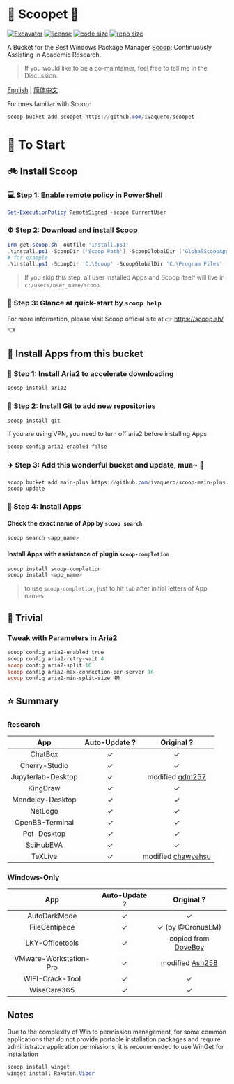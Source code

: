 # 🍨 Scoopet 🍨

[![Excavator](https://github.com/ivaquero/scoopet/actions/workflows/ci.yml/badge.svg)](https://github.com/ivaquero/scoopet/actions/workflows/ci.yml)
[![license](https://img.shields.io/github/license/ivaquero/scoopet)](https://github.com/ivaquero/scoopet/blob/master/LICENSE)
[![code size](https://img.shields.io/github/languages/code-size/ivaquero/scoopet.svg)](https://img.shields.io/github/languages/code-size/ivaquero/scoopet.svg)
[![repo size](https://img.shields.io/github/repo-size/ivaquero/scoopet.svg)](https://img.shields.io/github/repo-size/ivaquero/scoopet.svg)

A Bucket for the Best Windows Package Manager [Scoop](https://github.com/ScoopInstaller/Scoop): Continuously Assisting in Academic Research.

> If you would like to be a co-maintainer, feel free to tell me in the Discussion.

<p align="left">
<a href="README-EN.md">English</a> |
<a href="README.md">简体中文</a>
</p>

For ones familiar with Scoop:

```powershell
scoop bucket add scoopet https://github.com/ivaquero/scoopet
```

# 🏃 To Start

## 🚲 Install Scoop

### 💻 Step 1: Enable remote policy in PowerShell

```powershell
Set-ExecutionPolicy RemoteSigned -scope CurrentUser
```

### ⚙️ Step 2: Download and install Scoop

```powershell
irm get.scoop.sh -outfile 'install.ps1'
.\install.ps1 -ScoopDir ['Scoop_Path'] -ScoopGlobalDir ['GlobalScoopApps_Path'] -NoProxy
# for example
.\install.ps1 -ScoopDir 'C:\Scoop' -ScoopGlobalDir 'C:\Program Files' -NoProxy
```

> If you skip this step, all user installed Apps and Scoop itself will live in `c:/users/user_name/scoop`.

### 📖 Step 3: Glance at quick-start by `scoop help`

For more information, please visit Scoop official site at 👉 https://scoop.sh/ 👈

## 🚗 Install Apps from this bucket

### 🚋 Step 1: Install Aria2 to accelerate downloading

```powershell
scoop install aria2
```

### 🎫 Step 2: Install Git to add new repositories

```powershell
scoop install git
```

if you are using VPN, you need to turn off aria2 before installing Apps

```powershell
scoop config aria2-enabled false
```

### ✈️ Step 3: Add this wonderful bucket and update, mua~ 💋

```powershell
scoop bucket add main-plus https://github.com/ivaquero/scoop-main-plus
scoop update
```

### 🚀 Step 4: Install Apps

#### Check the exact name of App by `scoop search`

```powershell
scoop search <app_name>
```

#### Install Apps with assistance of plugin `scoop-completion`

```powershell
scoop install scoop-completion
scoop install <app_name>
```

> to use `scoop-completion`, just to hit `tab` after initial letters of App names

## 📝 Trivial

### Tweak with Parameters in Aria2

```powershell
scoop config aria2-enabled true
scoop config aria2-retry-wait 4
scoop config aria2-split 16
scoop config aria2-max-connection-per-server 16
scoop config aria2-min-split-size 4M
```

## ⭐️ Summary

### Research

|        App         | Auto-Update ? |                        Original ?                         |
| :----------------: | :-----------: | :-------------------------------------------------------: |
|      ChatBox       |       ✓       |                             ✓                             |
|   Cherry-Studio    |       ✓       |                             ✓                             |
| Jupyterlab-Desktop |       ✓       |  modified [gdm257](https://github.com/gdm257/scoop-257)   |
|      KingDraw      |       ✓       |                             ✓                             |
|  Mendeley-Desktop  |       ✓       |                             ✓                             |
|      NetLogo       |       ✓       |                             ✓                             |
|  OpenBB-Terminal   |       ✓       |                             ✓                             |
|    Pot-Desktop     |       ✓       |                             ✓                             |
|     SciHubEVA      |       ✓       |                             ✓                             |
|      TeXLive       |       ✓       | modified [chawyehsu](https://github.com/chawyehsu/dorado) |

### Windows-Only

|          App           | Auto-Update ? |                        Original ?                         |
| :--------------------: | :-----------: | :-------------------------------------------------------: |
|      AutoDarkMode      |       ✓       |                             ✓                             |
|     FileCentipede      |       ✓       |                     ✓ (by @CronusLM)                      |
|    LKY-Officetools     |       ✓       |  copied from [DoveBoy](hhttps://github.com/DoveBoy/Apps)  |
| VMware-Workstation-Pro |       ✓       | modified [Ash258](https://github.com/Ash258/Scoop-Ash258) |
|    WIFI-Crack-Tool     |       ✓       |                             ✓                             |
|      WiseCare365       |       ✓       |                             ✓                             |

## Notes

Due to the complexity of Win to permission management, for some common applications that do not provide portable installation packages and require administrator application permissions, it is recommended to use WinGet for installation

```powershell
scoop install winget
winget install Rakuten.Viber
```
